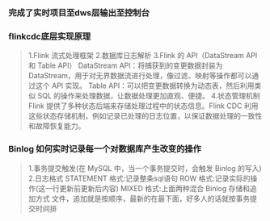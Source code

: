 ### 完成了实时项目至dws层输出至控制台

### flinkcdc底层实现原理
> 1.Flink 流式处理框架
2.数据库日志解析
3.Flink 的 API（DataStream API 和 Table API）
DataStream API：将捕获到的变更数据封装为 DataStream，用于对无界数据流进行处理，像过滤、映射等操作都可以通过这个 API 实现。
Table API：可以把变更数据转换为动态表，然后利用类似 SQL 的操作来处理数据，让数据处理更加直观、便捷。
4.状态管理机制
Flink 提供了多种状态后端来存储处理过程中的状态信息。Flink CDC 利用这些状态存储机制，例如记录已处理的日志位置，以保证数据处理的一致性和故障恢复能力。


### Binlog 如何实时记录每一个对数据库产生改变的操作
>1.事务提交触发(在 MySQL 中，当一个事务提交时，会触发 Binlog 的写入)
2.日志格式
STATEMENT 格式:记录整条sql语句
ROW 格式:记录实际的操作(这一行更新前更新后内容)
MIXED 格式:上面两种混合
Binlog 存储和追加方式
文件，追加就是按顺序，最新的在最下面，好多人的话就按事务提交时间排